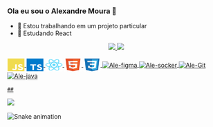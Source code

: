 ### Ola eu sou o Alexandre Moura 👋

- 🔭 Estou trabalhando em um projeto particular
- 🌱 Estudando React

<div align="center">
  <a href="https://github.com/AlexandreSouzaSI">
  <img height="180em" src="https://github-readme-stats.vercel.app/api?username=AlexandreSouzaSI&show_icons=true&theme=cobalt&include_all_commits=true&count_private=true"/>
  <img height="180em" src="https://github-readme-stats.vercel.app/api/top-langs/?username=AlexandreSouzaSI&layout=compact&langs_count=7&theme=cobalt"/>
</div>

<div style="display: inline_block"><br>
  <img align="center" alt="Ale-Js" height="30" width="40" src="https://raw.githubusercontent.com/devicons/devicon/master/icons/javascript/javascript-plain.svg">
  <img align="center" alt="Ale-Ts" height="30" width="40" src="https://raw.githubusercontent.com/devicons/devicon/master/icons/typescript/typescript-plain.svg">
  <img align="center" alt="Ale-React" height="30" width="40" src="https://raw.githubusercontent.com/devicons/devicon/master/icons/react/react-original.svg">
  <img align="center" alt="Ale-HTML" height="30" width="40" src="https://raw.githubusercontent.com/devicons/devicon/master/icons/html5/html5-original.svg">
  <img align="center" alt="Ale-CSS" height="30" width="40" src="https://raw.githubusercontent.com/devicons/devicon/master/icons/css3/css3-original.svg">
  <img align="center" alt="Ale-figma" height="30" width="40" src="https://cdn.jsdelivr.net/gh/devicons/devicon/icons/figma/figma-original.svg">
  <img align="center" alt="Ale-socker" height="40" width="50" src="https://cdn.jsdelivr.net/gh/devicons/devicon/icons/docker/docker-original-wordmark.svg">
  <img align="center" alt="Ale-Git" height="40" width="50" src="https://cdn.jsdelivr.net/gh/devicons/devicon/icons/git/git-plain-wordmark.svg">
  <img align="center" alt="Ale-java" height="40" width="50" src="https://cdn.jsdelivr.net/gh/devicons/devicon/icons/java/java-original-wordmark.svg" />
</div>
  
    ##
 
<div> 
  <a href="https://www.linkedin.com/in/alexandre-moura-s/" target="_blank"><img src="https://img.shields.io/badge/-LinkedIn-%230077B5?style=for-the-badge&logo=linkedin&logoColor=white" target="_blank"></a> 
 
  ![Snake animation](https://github.com/AlexandreSouzaSI/AlexandreSouzaSI/blob/output/github-contribution-grid-snake.svg)
 
</div>
